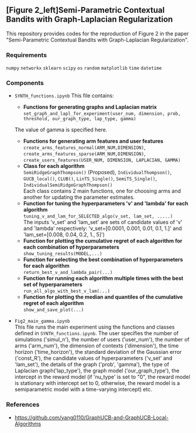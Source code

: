 ## [Figure 2_left]Semi-Parametric Contextual Bandits with Graph-Laplacian Regularization

This repository provides codes for the reproduction of Figure 2 in the paper "Semi-Parametric Contextual Bandits with
Graph-Laplacian Regularization".

### Requirements

`numpy`
`networkx`
`sklearn`
`scipy`
`os`
`random`
`matplotlib`
`time`
`datetime`

### Components

* `SYNTH_functions.ipynb` This file contains:
 
     * **Functions for generating graphs and Laplacian matrix**   
     `set_graph_and_lapl_for_experiment(user_num, dimension, prob, threshold, our_graph_type, lap_type, gamma)` 
     
     The value of gamma is specified here.
     * **Functions for generating arm features and user features**   
     `create_arms_features_normal(ARM_NUM,DIMENSION)`, `create_arms_features_sparse(ARM_NUM,DIMENSION)`,
     `create_users_features(USER_NUM, DIMENSION, LAPLACIAN, GAMMA)`  
     * **Class for each algorithm**  
     `SemiRidgeGraphThompson()` (Proposed), `IndividualThompson()`, `GUCB_local()`, `CLUB()`, `LinTS_Single()`, `SemiTS_Single()`, `IndividualSemiRidgeGraphThompson()`    
     Each class contains 2 main functions, one for choosing arms and another for updating the parameter estimates.  
     * **Function for tuning the hyperparameters 'v' and 'lambda' for each algorithm**  
     `tuning_v_and_lam_for_SELECTED_algo(v_set, lam_set, .....)`   
     The inputs 'v_set' and 'lam_set' are sets of candidate values of 'v' and 'lambda' respectively: 'v_set=[0.0001, 0.001, 0.01, 0.1, 1.]' and 'lam_set=[0.008, 0.04, 0.2, 1., 5]')  
     * **Function for plotting the cumulative regret of each algorithm for each combination of hyperparameters**  
     `show_tuning_results(MODEL,...)` 
     * **Function for selecting the best combination of hyperparameters for each algorithm**  
     `return_best_v_and_lambda_pair(...)`  
     * **Function for running each algorithm multiple times with the best set of hyperparameters**  
     `run_all_algo_with_best_v_lam(...)`   
     * **Function for plotting the median and quantiles of the cumulative regret of each algorithm**  
     `show_and_save_plot(...)`  
     

* `Fig2_main_gamma.ipynb`  
This file runs the main experiment using the functions and classes defined in `SYNTH_functions.ipynb`. The user specifies the number of simulations ('simul_n'), the number of users ('user_num'), the number of arms ('arm_num'), the dimension of contexts ('dimension'), the time horizon ('time_horizon'), the standard deviation of the Gaussian error ('const_R'), the candidate values of hyperparameters ('v_set' and 'lam_set'), the details of the graph ('prob', 'gamma'), the type of Laplacian graph('lap_type'), the graph model ('our_graph_type'), the intercept in the reward model (if 'nu_type' is set to "0", the reward model is stationary with intercept set to 0, otherwise, the reward model is a semiparametric model with a time-varying intercept) etc.

### References

* https://github.com/yang0110/GraphUCB-and-GraphUCB-Local-Algorithms
